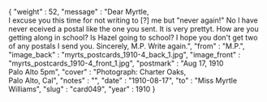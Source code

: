{
  "weight" : 52,
  "message" : "Dear Myrtle,<br>I excuse you this time for not writing to [?] me but \"never again!\" No I have never eceived a postal like the one you sent. It is very prettyt. How are you getting along in school? Is Hazel going to school? I hope you don't get two of any postals I send you. Sincerely, M.P. Write again.",
  "from" : "M.P.",
  "image_back" : "myrts_postcards_1910-4_back_1.jpg",
  "image_front" : "myrts_postcards_1910-4_front_1.jpg",
  "postmark" : "Aug 17, 1910<br>Palo Alto 5pm",
  "cover" : "Photograph: Charter Oaks,<br>Palo Alto, Cal",
  "notes" : "",
  "date" : "1910-08-17",
  "to" : "Miss Myrtle Williams",
  "slug" : "card049",
  "year" : 1910
}
